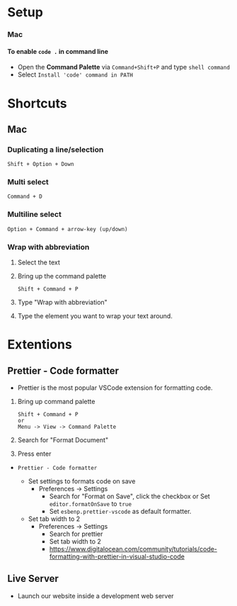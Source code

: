 # Setup

### Mac

#### To enable `code .` in command line

- Open the **Command Palette** via `Command+Shift+P` and type `shell command`
- Select `Install 'code' command in PATH`

# Shortcuts

## Mac

### Duplicating a line/selection

    Shift + Option + Down

### Multi select

    Command + D

### Multiline select

    Option + Command + arrow-key (up/down)

### Wrap with abbreviation

1.  Select the text
2.  Bring up the command palette

        Shift + Command + P

3.  Type "Wrap with abbreviation"
4.  Type the element you want to wrap your text around.

# Extentions

## Prettier - Code formatter

- Prettier is the most popular VSCode extension for formatting code.

1.  Bring up command palette

        Shift + Command + P
        or
        Menu -> View -> Command Palette

2.  Search for "Format Document"
3.  Press enter

- `Prettier - Code formatter`

  - Set settings to formats code on save
    - Preferences -> Settings
      - Search for "Format on Save", click the checkbox or Set `editor.formatOnSave` to `true`
      - Set `esbenp.prettier-vscode` as default formatter.
  - Set tab width to 2
    - Preferences -> Settings
      - Search for prettier
      - Set tab width to 2
      - https://www.digitalocean.com/community/tutorials/code-formatting-with-prettier-in-visual-studio-code

## Live Server

- Launch our website inside a development web server
